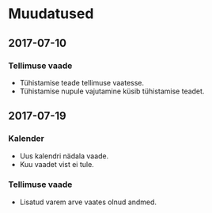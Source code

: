 # Muudatused

## 2017-07-10

### Tellimuse vaade

 * Tühistamise teade tellimuse vaatesse.
 * Tühistamise nupule vajutamine küsib tühistamise teadet.

## 2017-07-19

### Kalender

 * Uus kalendri nädala vaade.
 * Kuu vaadet vist ei tule.

### Tellimuse vaade

 * Lisatud varem arve vaates olnud andmed.
